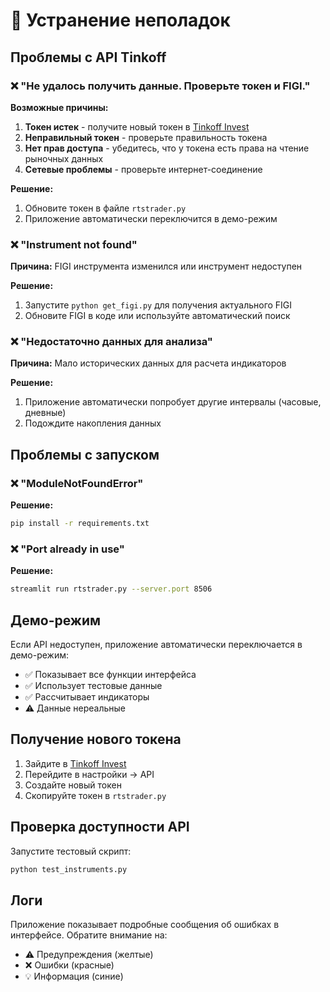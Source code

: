 # 🔧 Устранение неполадок

## Проблемы с API Tinkoff

### ❌ "Не удалось получить данные. Проверьте токен и FIGI."

**Возможные причины:**
1. **Токен истек** - получите новый токен в [Tinkoff Invest](https://www.tinkoff.ru/invest/)
2. **Неправильный токен** - проверьте правильность токена
3. **Нет прав доступа** - убедитесь, что у токена есть права на чтение рыночных данных
4. **Сетевые проблемы** - проверьте интернет-соединение

**Решение:**
1. Обновите токен в файле `rtstrader.py`
2. Приложение автоматически переключится в демо-режим

### ❌ "Instrument not found"

**Причина:** FIGI инструмента изменился или инструмент недоступен

**Решение:**
1. Запустите `python get_figi.py` для получения актуального FIGI
2. Обновите FIGI в коде или используйте автоматический поиск

### ❌ "Недостаточно данных для анализа"

**Причина:** Мало исторических данных для расчета индикаторов

**Решение:**
1. Приложение автоматически попробует другие интервалы (часовые, дневные)
2. Подождите накопления данных

## Проблемы с запуском

### ❌ "ModuleNotFoundError"

**Решение:**
```bash
pip install -r requirements.txt
```

### ❌ "Port already in use"

**Решение:**
```bash
streamlit run rtstrader.py --server.port 8506
```

## Демо-режим

Если API недоступен, приложение автоматически переключается в демо-режим:
- ✅ Показывает все функции интерфейса
- ✅ Использует тестовые данные
- ✅ Рассчитывает индикаторы
- ⚠️ Данные нереальные

## Получение нового токена

1. Зайдите в [Tinkoff Invest](https://www.tinkoff.ru/invest/)
2. Перейдите в настройки → API
3. Создайте новый токен
4. Скопируйте токен в `rtstrader.py`

## Проверка доступности API

Запустите тестовый скрипт:
```bash
python test_instruments.py
```

## Логи

Приложение показывает подробные сообщения об ошибках в интерфейсе. Обратите внимание на:
- ⚠️ Предупреждения (желтые)
- ❌ Ошибки (красные)
- 💡 Информация (синие)





